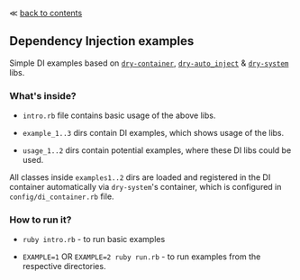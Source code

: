 ≪ [back to contents](../../README.md)

## Dependency Injection examples

Simple DI examples based on
[`dry-container`](https://dry-rb.org/gems/dry-container/),
[`dry-auto_inject`](https://dry-rb.org/gems/dry-auto_inject/) &
[`dry-system`](https://dry-rb.org/gems/dry-system/) libs.

### What's inside?
- `intro.rb` file contains basic usage of the above libs.

- `example_1..3` dirs contain DI examples, which shows usage of the libs.

- `usage_1..2` dirs contain potential examples, where these DI libs could be used.

All classes inside `examples1..2` dirs are loaded and registered in the DI container
automatically via `dry-system`'s container, which is configured in `config/di_container.rb` file. 

### How to run it?

- `ruby intro.rb` - to run basic examples

- `EXAMPLE=1` OR `EXAMPLE=2 ruby run.rb` - to run examples from the respective directories.

